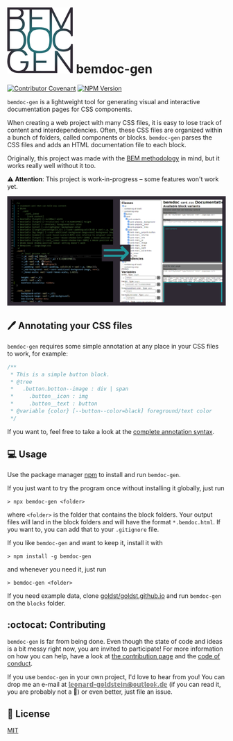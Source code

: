 # ![(logo)](logo.svg) bemdoc-gen
[![Contributor Covenant](https://img.shields.io/badge/Contributor%20Covenant-v2.0%20adopted-ff69b4.svg)](code_of_conduct.md) [![NPM Version](https://img.shields.io/npm/v/bemdoc-gen.svg)](https://www.npmjs.com/package/bemdoc-gen)

`bemdoc-gen` is a lightweight tool for generating visual and interactive documentation pages for CSS components.

When creating a web project with many CSS files, it is easy to lose track of content and interdependencies. Often, these CSS files are organized within a bunch of folders, called components or blocks. `bemdoc-gen` parses the CSS files and adds an HTML documentation file to each block.

Originally, this project was made with the [BEM methodology](http://getbem.com/) in mind, but it works really well without it too.

**:warning: Attention**: This project is work-in-progress – some features won't work yet.

![(bemdoc-gen result example visualization)](./example-visualization.png)

## :pen: Annotating your CSS files
`bemdoc-gen` requires some simple annotation at any place in your CSS files to work, for example:
```css
/**
 * This is a simple button block.
 * @tree
 *   .button.botton--image : div | span
 *     .button__icon : img
 *     .button__text : button
 * @variable {color} [--button--color=black] foreground/text color
 */
```
If you want to, feel free to take a look at the [complete annotation syntax](/annotation.md).

## :computer: Usage
Use the package manager [npm](https://www.npmjs.com/get-npm) to install and run `bemdoc-gen`.

If you just want to try the program once without installing it globally, just run
```
> npx bemdoc-gen <folder>
```
where `<folder>` is the folder that contains the block folders. Your output files will land in the block folders and will have the format `*.bemdoc.html`. If you want to, you can add that to your `.gitignore` file.

If you like `bemdoc-gen` and want to keep it, install it with
```
> npm install -g bemdoc-gen
```
and whenever you need it, just run
```
> bemdoc-gen <folder>
```

If you need example data, clone [goldst/goldst.github.io](https://github.com/goldst/goldst.github.io) and run `bemdoc-gen` on the `blocks` folder.

## :octocat: Contributing
`bemdoc-gen` is far from being done. Even though the state of code and ideas is a bit messy right now, you are invited to participate! For more information on how you can help, have a look at [the contribution page](/CONTRIBUTING.md) and the [code of conduct](/CODE_OF_CONDUCT.md).

If you use `bemdoc-gen` in your own project, I'd love to hear from you! You can drop me an e-mail at 𝕝𝕖𝕠𝕟𝕒𝕣𝕕-𝕘𝕠𝕝𝕕𝕤𝕥𝕖𝕚𝕟@𝕠𝕦𝕥𝕝𝕠𝕠𝕜.𝕕𝕖 (if you can read it, you are probably not a :robot:) or even better, just file an issue.

## :page_with_curl: License
[MIT](/LICENSE)